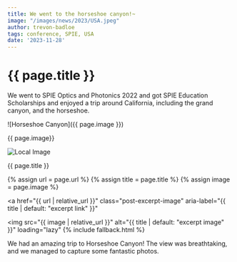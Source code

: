 ```yaml
---
title: We went to the horseshoe canyon!~
image: "/images/news/2023/USA.jpeg"
author: trevon-badloe
tags: conference, SPIE, USA
date: '2023-11-28'
---
```


# {{ page.title }}


We went to SPIE Optics and Photonics 2022 and got SPIE Education Scholarships and enjoyed a trip around California, including the grand canyon, and the horseshoe.

![Horseshoe Canyon]({{ page.image }})

{{ page.image}}


<img src=" {{ page.image}} " alt="Local Image" >

{{ page.title }} 


{% assign url = page.url %}
{% assign title = page.title %}
{% assign image = page.image %}

<a
href="{{ url | relative_url }}"
class="post-excerpt-image"
aria-label="{{ title | default: "excerpt link" }}"
>
<img
    src="{{ image | relative_url }}"
    alt="{{ title | default: "excerpt image" }}"
    loading="lazy"
    {% include fallback.html %}
>
</a>




We had an amazing trip to Horseshoe Canyon! The view was breathtaking, and we managed to capture some fantastic photos.